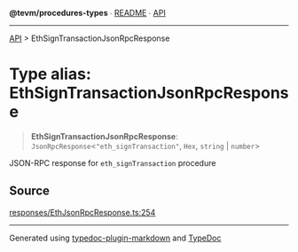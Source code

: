 **@tevm/procedures-types** ∙ [README](../README.md) ∙ [API](../API.md)

***

[API](../API.md) > EthSignTransactionJsonRpcResponse

# Type alias: EthSignTransactionJsonRpcResponse

> **EthSignTransactionJsonRpcResponse**: `JsonRpcResponse`\<`"eth_signTransaction"`, `Hex`, `string` \| `number`\>

JSON-RPC response for `eth_signTransaction` procedure

## Source

[responses/EthJsonRpcResponse.ts:254](https://github.com/evmts/tevm-monorepo/blob/main/packages/procedures-types/src/responses/EthJsonRpcResponse.ts#L254)

***
Generated using [typedoc-plugin-markdown](https://www.npmjs.com/package/typedoc-plugin-markdown) and [TypeDoc](https://typedoc.org/)
